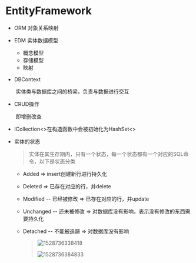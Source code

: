 # EntityFramework

- ORM 对象关系映射

- EDM 实体数据模型

  - 概念模型
  - 存储模型
  - 映射

- DBContext

  ​	实体类与数据库之间的桥梁，负责与数据进行交互

- CRUD操作

  ​	即增删改查

- ICollection<>在构造函数中会被初始化为HashSet<>

- 实体的状态

  > 实体在其生存期内，只有一个状态，每一个状态都有一个对应的SQL命令，以下是状态分类

  - Added => insert创建新行进行持久化

  - Deleted  => 已存在对应的行，并delete

  - Modified -- 已经被修改 => 已存在对应的行，并update

  - Unchanged -- 还未被修改 => 对数据库没有影响，表示没有修改的东西需要持久化 

  - Detached -- 不能被追踪 => 对数据库没有影响

    > ![1528736338418](C:\Users\Tanrui\AppData\Local\Temp\1528736338418.png)
    >
    > ![1528736384833](C:\Users\Tanrui\AppData\Local\Temp\1528736384833.png)

